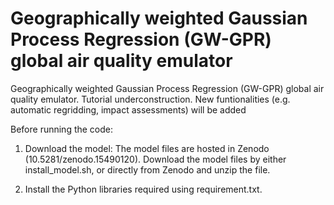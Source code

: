 # Geographically weighted Gaussian Process Regression (GW-GPR) global air quality emulator
Geographically weighted Gaussian Process Regression (GW-GPR) global air quality emulator. Tutorial underconstruction. New funtionalities (e.g. automatic regridding, impact assessments) will be added

Before running the code:

1) Download the model: The model files are hosted in Zenodo (10.5281/zenodo.15490120). Download the model files by either install_model.sh, or directly from Zenodo and unzip the file.

2) Install the Python libraries required using requirement.txt. 
